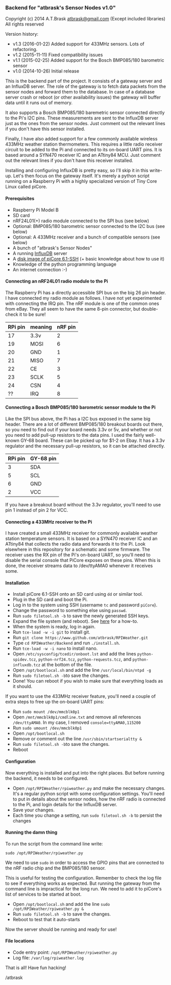 ### Backend for "atbrask's Sensor Nodes v1.0"
Copyright (c) 2014 A.T.Brask <atbrask@gmail.com> (Except included libraries)
All rights reserved

Version history:
* v1.3 (2016-01-22) Added support for 433MHz sensors. Lots of refactoring.
* v1.2 (2015-11-11) Fixed compatibility issues
* v1.1 (2015-02-25) Added support for the Bosch BMP085/180 barometric sensor
* v1.0 (2014-10-26) Initial release

This is the backend part of the project. It consists of a gateway server and
an InfluxDB server. The role of the gateway is to fetch data packets from the
sensor nodes and forward them to the database. In case of a database server
crash or reboot (or other availability issues) the gateway will buffer data
until it runs out of memory.

It also supports a Bosch BMP085/180 baremetric sensor connected directly to
the Pi's I2C pins. These measurements are sent to the InfluxDB server just as
the ones from the sensor nodes. Just comment out the relevant lines if you
don't have this sensor installed.

Finally, I have also added support for a few commonly available wireless
433MHz weather station thermometers. This requires a little radio receiver
circuit to be added to the Pi and connected to its on-board UART pins. It
is based around a SYN470 receiver IC and an ATtiny84 MCU. Just comment out
the relevant lines if you don't have this receiver installed.

Installing and configuring InfluxDB is pretty easy, so I'll skip it in this
write-up. Let's then focus on the gateway itself. It's merely a python script
running on a Raspberry Pi with a highly specialized version of Tiny Core Linux
called piCore.

#### Prerequisites
* Raspberry Pi Model B
* SD card
* nRF24L01(+) radio module connected to the SPI bus (see below)
* Optional: BMP085/180 barometric sensor connected to the I2C bus (see below)
* Optional: A 433MHz receiver and a bunch of compatible sensors (see below)
* A bunch of "atbrask's Sensor Nodes"
* A running [InfluxDB](http://influxdb.com) server
* A [disk image of piCore 6.1-SSH](http://tinycorelinux.net/6.x/armv6/releases/images/piCore-6.1-SSH.zip) (+ basic knowledge about how to use it)
* Knowledge of the python programming language
* An internet connection :-)

#### Connecting an nRF24L01 radio module to the Pi
The Raspberry Pi has a directly accessible SPI bus on the big 26 pin header. I
have connected my radio module as follows. I have not yet experimented with
connecting the IRQ pin. The nRF module is one of the common ones from eBay.
They all seem to have the same 8-pin connector, but double-check it to be sure!

RPi pin | meaning | nRF pin
--------|---------|--------
17      | 3.3v    | 2
19      | MOSI    | 6
20      | GND     | 1
21      | MISO    | 7
22      | CE      | 3
23      | SCLK    | 5
24      | CSN     | 4
??      | IRQ     | 8

#### Connecting a Bosch BMP085/180 barometric sensor module to the Pi
Like the SPI bus above, the Pi has a I2C bus exposed in the same big header.
There are a lot of different BMP085/180 breakout boards out there, so you need
to find out if your board needs 3.3v or 5v, and whether or not you need to add
pull-up resistors to the data pins. I used the fairly well-known GY-68 board.
These can be picked up for $1-2 on Ebay. It has a 3.3v regulator and the
necessary pull-up resistors, so it can be attached directly.

RPi pin | GY-68 pin
--------|----------
3       | SDA
5       | SCL
6       | GND
2       | VCC

If you have a breakout board without the 3.3v regulator, you'll need to use
pin 1 instead of pin 2 for VCC.

#### Connecting a 433MHz receiver to the Pi
I have created a small 433MHz receiver for commonly available weather station
temperature sensors. It is based on a SYN470 receiver IC and an ATtiny84 that 
collects the radio data and forwards it to the Pi. Look elsewhere in this
repository for a schematic and some firmware. The receiver uses the RX pin of
the Pi's on-board UART, so you'll need to disable the serial console that
PiCore exposes on these pins. When this is done, the receiver streams data
to /dev/ttyAMA0 whenever it receives some.

#### Installation
* Install piCore 6.1-SSH onto an SD card using `dd` or similar tool.
* Plug in the SD card and boot the Pi.
* Log in to the system using SSH (username `tc` and password `piCore`).
* Change the password to something else using `passwd`.
* Run `sudo filetool.sh -b` to save the newly generated SSH keys.
* Expand the file system (and reboot). See [here](http://www.maketecheasier.com/review-of-picore/) for a how-to.
* When the system is ready, log in again.
* Run `tce-load -w -i git` to install git.
* Run `git clone https://www.github.com/atbrask/RPIWeather.git`
* Type `cd RPIWeather/Backend` and run `./install.sh`.
* Run `tce-load -w -i nano` to install nano.
* Open `/etc/sysconfig/tcedir/onboot.lst` and add the lines `python-spidev.tcz`, `python-nrf24.tcz`, `python-requests.tcz`, and `python-influxdb.tcz` at the bottom of the file.
* Open `/opt/bootlocal.sh` and add the line `/usr/local/bin/ntpd -g`
* Run `sudo filetool.sh -b`to save the changes.
* Done! You can reboot if you wish to make sure that everything loads as it should.

If you want to use the 433MHz receiver feature, you'll need a couple of extra steps to free up the on-board UART pins:

* Run `sudo mount /dev/mmcblk0p1`
* Open `/mnt/mmcblk0p1/cmdline.txt` and remove all references `/dev/ttyAMA0`. In my case, I removed `console=ttyAMA0,115200`
* Run `sudo umount /dev/mmcblk0p1`
* Open `/opt/bootlocal.sh`
* Remove or comment out the line `/usr/sbin/startserialtty &`
* Run `sudo filetool.sh -b`to save the changes.
* Reboot

#### Configuration
Now everything is installed and put into the right places. But before running 
the backend, it needs to be configured. 

* Open `/opt/RPIWeather/rpiweather.py` and make the necessary changes. It's a regular python script with some configuration settings. You'll need to put in details about the sensor nodes, how the nRF radio is connected to the Pi, and login details for the InfluxDB server.
* Save your changes.
* Each time you change a setting, run `sudo filetool.sh -b` to persist the changes

#### Running the damn thing
To run the script from the command line write:

    sudo /opt/RPIWeather/rpiweather.py


We need to use `sudo` in order to access the GPIO pins that are connected to
the nRF radio chip and the BMP085/180 sensor.

This is useful for testing the configuration. Remember to check the log file to
see if everything works as expected. But running the gateway from the command
line is impractical for the long run. We need to add it to piCore's list of 
services to be started at boot.

* Open `/opt/bootlocal.sh` and add the line `sudo /opt/RPIWeather/rpiweather.py &`
* Run `sudo filetool.sh -b` to save the changes.
* Reboot to test that it auto-starts

Now the server should be running and ready for use!

#### File locations
* Code entry point: `/opt/RPIWeather/rpiweather.py`
* Log file: `/var/log/rpiweather.log`

That is all! Have fun hacking!

/atbrask

